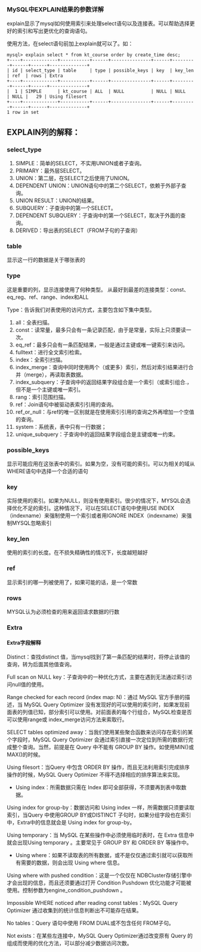 ### MySQL中EXPLAIN结果的参数详解

explain显示了mysql如何使用索引来处理select语句以及连接表。可以帮助选择更好的索引和写出更优化的查询语句。

使用方法，在select语句前加上explain就可以了。如：

```
mysql> explain select * from kt_course order by create_time desc;
+----+-------------+-----------+------+---------------+------+---------+------+------+--------------+
| id | select_type | table     | type | possible_keys | key  | key_len | ref  | rows | Extra         
+----+-------------+-----------+------+---------------+------+---------+------+------+--------------+
|  1 | SIMPLE      | kt_course | ALL  | NULL          | NULL | NULL    | NULL |   29 | Using filesort 
+----+-------------+-----------+------+---------------+------+---------+------+------+--------------+
1 row in set
```

## EXPLAIN列的解释：

### select_type

1. SIMPLE：简单的SELECT，不实用UNION或者子查询。
2. PRIMARY：最外层SELECT。
3. UNION：第二层，在SELECT之后使用了UNION。
4. DEPENDENT UNION：UNION语句中的第二个SELECT，依赖于外部子查询。
5. UNION RESULT：UNION的结果。
6. SUBQUERY：子查询中的第一个SELECT。
7. DEPENDENT SUBQUERY：子查询中的第一个SELECT，取决于外面的查询。
8. DERIVED：导出表的SELECT（FROM子句的子查询）

### table

显示这一行的数据是关于哪张表的

### type

这是重要的列，显示连接使用了何种类型。
从最好到最差的连接类型：const、eq_reg、ref、range、index和ALL

Type：告诉我们对表使用的访问方式，主要包含如下集中类型。

1. all：全表扫描。
2. const：读常量，最多只会有一条记录匹配，由于是常量，实际上只须要读一次。
3. eq_ref：最多只会有一条匹配结果，一般是通过主键或唯一键索引来访问。
4. fulltext：进行全文索引检索。
5. index：全索引扫描。
6. index_merge：查询中同时使用两个（或更多）索引，然后对索引结果进行合并（merge），再读取表数据。
7. index_subquery：子查询中的返回结果字段组合是一个索引（或索引组合.，但不是一个主键或唯一索引。
8. rang：索引范围扫描。
9. ref：Join语句中被驱动表索引引用的查询。
10. ref_or_null：与ref的唯一区别就是在使用索引引用的查询之外再增加一个空值的查询。
11. system：系统表，表中只有一行数据；
12. unique_subquery：子查询中的返回结果字段组合是主键或唯一约束。

### possible_keys

显示可能应用在这张表中的索引。如果为空，没有可能的索引。可以为相关的域从WHERE语句中选择一个合适的语句

### key

实际使用的索引。如果为NULL，则没有使用索引。很少的情况下，MYSQL会选择优化不足的索引。这种情况下，可以在SELECT语句中使用USE INDEX（indexname）来强制使用一个索引或者用IGNORE INDEX（indexname）来强制MYSQL忽略索引

### key_len

使用的索引的长度。在不损失精确性的情况下，长度越短越好

### ref

显示索引的哪一列被使用了，如果可能的话，是一个常数

### rows

MYSQL认为必须检查的用来返回请求数据的行数

### Extra

#### Extra字段解释

Distinct：查找distinct 值，当mysql找到了第一条匹配的结果时，将停止该值的查询，转为后面其他值查询。

Full scan on NULL key：子查询中的一种优化方式，主要在遇到无法通过索引访问null值的使用。

Range checked for each record (index map: N)：通过 MySQL 官方手册的描述，当 MySQL Query Optimizer 没有发现好的可以使用的索引时，如果发现前面表的列值已知，部分索引可以使用。对前面表的每个行组合，MySQL检查是否可以使用range或 index_merge访问方法来索取行。

SELECT tables optimized away：当我们使用某些聚合函数来访问存在索引的某个字段时，MySQL Query Optimizer 会通过索引直接一次定位到所需的数据行完成整个查询。当然，前提是在 Query 中不能有 GROUP BY 操作。如使用MIN()或MAX()的时候。

Using filesort：当Query 中包含 ORDER BY 操作，而且无法利用索引完成排序操作的时候，MySQL Query Optimizer 不得不选择相应的排序算法来实现。

- Using index：所需数据只需在 Index 即可全部获得，不须要再到表中取数据。

Using index for group-by：数据访问和 Using index 一样，所需数据只须要读取索引，当Query 中使用GROUP BY或DISTINCT 子句时，如果分组字段也在索引中，Extra中的信息就会是 Using index for group-by。

Using temporary：当 MySQL 在某些操作中必须使用临时表时，在 Extra 信息中就会出现Using temporary 。主要常见于 GROUP BY 和 ORDER BY 等操作中。

- Using where：如果不读取表的所有数据，或不是仅仅通过索引就可以获取所有需要的数据，则会出现 Using where 信息。

Using where with pushed condition：这是一个仅仅在 NDBCluster存储引擎中才会出现的信息，而且还须要通过打开 Condition Pushdown 优化功能才可能被使用。控制参数为engine_condition_pushdown 。

Impossible WHERE noticed after reading const tables：MySQL Query Optimizer 通过收集到的统计信息判断出不可能存在结果。

No tables：Query 语句中使用 FROM DUAL或不包含任何 FROM子句。

Not exists：在某些左连接中，MySQL Query Optimizer通过改变原有 Query 的组成而使用的优化方法，可以部分减少数据访问次数。